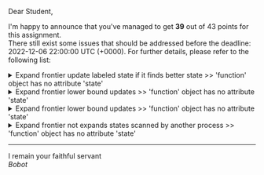 Dear Student,

I'm happy to announce that you've managed to get **39** out of 43 points for this assignment.\
There still exist some issues that should be addressed before the deadline: 2022-12-06 22:00:00 UTC (+0000). For further details, please refer to the following list:

<details><summary>Expand frontier update labeled state if it finds better state &gt;&gt; &#x27;function&#x27; object has no attribute &#x27;state&#x27;</summary></details>
<details><summary>Expand frontier lower bound updates &gt;&gt; &#x27;function&#x27; object has no attribute &#x27;state&#x27;</summary></details>
<details><summary>Expand frontier lower bound updates &gt;&gt; &#x27;function&#x27; object has no attribute &#x27;state&#x27;</summary></details>
<details><summary>Expand frontier not expands states scanned by another process &gt;&gt; &#x27;function&#x27; object has no attribute &#x27;state&#x27;</summary></details>

-----------
I remain your faithful servant\
_Bobot_